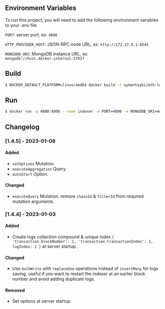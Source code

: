 
## Environment Variables

To run this project, you will need to add the following environment variables to your .env file

`PORT`: server port, ex: `4000`

`HTTP_PROVIDER_HOST`: JSON-RPC node URL, ex: `http://172.17.0.1:8545`

`MONGODB_URI`: MongoDB instance URL, ex: `mongodb://host.docker.internal:27017`


## Build

```bash
$ DOCKER_DEFAULT_PLATFORM=linux/amd64 docker build -t aymantaybi/eth-logs-indexer-mongodb:latest .
```

## Run

```bash
$ docker run -p 4000:4000 --name indexer -e PORT=4000 -e MONGODB_URI=mongodb://host.docker.internal:27017 -e HTTP_PROVIDER_HOST=http://172.17.0.1:8545 -d aymantaybi/eth-logs-indexer-mongodb
```

## Changelog

### [1.4.5] - 2023-01-08

#### Added

- `setOptions` Mutation.
- `executeAggregation` Query.
- `autoStart` Option.

#### Changed

- `executeQuery` Mutation: remove `chainId` & `filterId` from required mutation arguments.

### [1.4.4] - 2023-01-03

#### Added

- Create logs collection compound & unique index `{ 'transaction.blockNumber': 1, 'transaction.transactionIndex': 1, logIndex: 1 }` at server startup.

#### Changed

- Use `bulkWrite` with `replaceOne` operations instead of `insertMany` for logs saving, useful if you want to restart the indexer at an earlier block number and avoid adding duplicate logs.

#### Removed

- Set options at server startup.